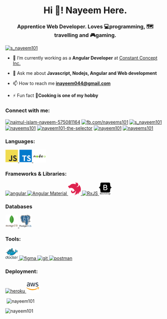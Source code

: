 <h1 align="center">Hi 👋! Nayeem Here.</h1>
<h3 align="center">Apprentice Web Developer. Loves 💻programming, 🗺️travelling and 🎮gaming.</h3>

<p align="left"> <a href="https://twitter.com/s_nayeem101" target="blank"><img src="https://img.shields.io/twitter/follow/s_nayeem101?logo=twitter&style=for-the-badge" alt="s_nayeem101" /></a> </p>

- 🌱 I’m currently working as a **Angular Developer** at <a href='https://constantconcept.com/'>Constant Concept Inc.</a>

- 💬 Ask me about **Javascript, Nodejs, Angular and Web development**

- 📫 How to reach me **inayeem044@gmail.com**

- ⚡ Fun fact **🍳Cooking is one of my hobby**

<h3 align="left">Connect with me:</h3>
<p align="left">
<a href="https://linkedin.com/in/najmul-islam-nayeem-575081164" target="blank"><img align="center" src="https://raw.githubusercontent.com/rahuldkjain/github-profile-readme-generator/master/src/images/icons/Social/linked-in-alt.svg" alt="najmul-islam-nayeem-575081164" height="30" width="40" /></a>
<a href="https://fb.com/nayeems101" target="blank"><img align="center" src="https://raw.githubusercontent.com/rahuldkjain/github-profile-readme-generator/master/src/images/icons/Social/facebook.svg" alt="fb.com/nayeems101" height="30" width="40" /></a>
<a href="https://twitter.com/s_nayeem101" target="blank"><img align="center" src="https://raw.githubusercontent.com/rahuldkjain/github-profile-readme-generator/master/src/images/icons/Social/twitter.svg" alt="s_nayeem101" height="30" width="40" /></a>
<a href="https://www.leetcode.com/nayeems101" target="blank"><img align="center" src="https://raw.githubusercontent.com/rahuldkjain/github-profile-readme-generator/master/src/images/icons/Social/leet-code.svg" alt="nayeems101" height="30" width="40" /></a>
<a href="https://codepen.io/nayeem101-the-selector" target="blank"><img align="center" src="https://raw.githubusercontent.com/rahuldkjain/github-profile-readme-generator/master/src/images/icons/Social/codepen.svg" alt="nayeem101-the-selector" height="30" width="40" /></a>
<a href="https://dev.to/nayeem101" target="blank"><img align="center" src="https://cdn.jsdelivr.net/npm/simple-icons@3.0.1/icons/dev-dot-to.svg" alt="nayeem101" height="30" width="40" /></a>
<a href="https://instagram.com/nayeems101" target="blank"><img align="center" src="https://raw.githubusercontent.com/rahuldkjain/github-profile-readme-generator/master/src/images/icons/Social/instagram.svg" alt="nayeems101" height="30" width="40" /></a>
</p>

<h3 align="left">Languages:</h3>
<p align="left">
<a href="https://developer.mozilla.org/en-US/docs/Web/JavaScript" target="_blank"> <img src="https://raw.githubusercontent.com/devicons/devicon/master/icons/javascript/javascript-original.svg" alt="javascript" width="40" height="40"/> </a>
<a href="https://www.typescriptlang.org/" target="_blank"> <img src="https://raw.githubusercontent.com/devicons/devicon/master/icons/typescript/typescript-original.svg" alt="typescript" width="40" height="40"/> </a> 
<a href="https://nodejs.org" target="_blank"> <img src="https://raw.githubusercontent.com/devicons/devicon/master/icons/nodejs/nodejs-original-wordmark.svg" alt="nodejs" width="40" height="40"/> </a> 
<!-- <a href="https://www.w3.org/html/" target="_blank"> <img src="https://raw.githubusercontent.com/devicons/devicon/master/icons/html5/html5-original-wordmark.svg" alt="html5" width="40" height="40"/> </a>
<a href="https://www.w3schools.com/css/" target="_blank"> <img src="https://raw.githubusercontent.com/devicons/devicon/master/icons/css3/css3-original-wordmark.svg" alt="css3" width="40" height="40"/> </a>
<a href="https://sass-lang.com" target="_blank"> <img src="https://raw.githubusercontent.com/devicons/devicon/master/icons/sass/sass-original.svg" alt="sass" width="40" height="40"/> </a> -->
</p>

<h3 align="left">Frameworks & Libraries:</h3>
<p>
<a href="https://angular.io" target="_blank" rel="noreferrer"> <img src="https://angular.io/assets/images/logos/angular/angular.svg" alt="angular" width="40" height="40"/> </a>
<a href="https://material.angular.io/" target="_blank" rel="noreferrer"> <img src="https://material.angular.io/assets/img/homepage/angular-white-transparent.svg" alt="Angular Material" width="40" height="40"/> </a>
<a href="https://nestjs.com/" target="_blank" rel="noreferrer"> <img src="https://raw.githubusercontent.com/devicons/devicon/master/icons/nestjs/nestjs-plain.svg" alt="nestjs" width="40" height="40"/> </a>
<a href=https://rxjs.dev/" target="_blank" rel="noreferrer"> <img src="https://rxjs.dev/assets/images/logos/Rx_Logo_S.png" alt="RxJS" width="40" height="40"/> </a>
<a href="https://getbootstrap.com" target="_blank"> <img src="https://raw.githubusercontent.com/devicons/devicon/master/icons/bootstrap/bootstrap-plain-wordmark.svg" alt="bootstrap" width="40" height="40"/> </a>

</p>

### Databases

<p>
<a href="https://www.mongodb.com/" target="_blank"> <img src="https://raw.githubusercontent.com/devicons/devicon/master/icons/mongodb/mongodb-original-wordmark.svg" alt="mongodb" width="40" height="40"/> </a> 
<a href="https://www.postgresql.org" target="_blank"> <img src="https://raw.githubusercontent.com/devicons/devicon/master/icons/postgresql/postgresql-original-wordmark.svg" alt="postgresql" width="40" height="40"/> </a> 
</p>

<h3 align="left">Tools:</h3>
<p align='left'>
<a href="https://www.docker.com/" target="_blank"> <img src="https://raw.githubusercontent.com/devicons/devicon/master/icons/docker/docker-original-wordmark.svg" alt="docker" width="40" height="40"/> </a> 
<a href="https://www.figma.com/" target="_blank"> <img src="https://www.vectorlogo.zone/logos/figma/figma-icon.svg" alt="figma" width="40" height="40"/> </a>
<a href="https://git-scm.com/" target="_blank"> <img src="https://www.vectorlogo.zone/logos/git-scm/git-scm-icon.svg" alt="git" width="40" height="40"/> </a>
<a href="https://postman.com" target="_blank"> <img src="https://www.vectorlogo.zone/logos/getpostman/getpostman-icon.svg" alt="postman" width="40" height="40"/> </a>
</p>

### Deployment:

<p align='left'>
<a href="https://heroku.com" target="_blank"> <img src="https://www.vectorlogo.zone/logos/heroku/heroku-icon.svg" alt="heroku" width="40" height="40"/> </a> 
<a href="https://aws.amazon.com" target="_blank"> <img src="https://raw.githubusercontent.com/devicons/devicon/master/icons/amazonwebservices/amazonwebservices-original-wordmark.svg" alt="aws" width="40" height="40"/> </a> 
</p>

<p>&nbsp;<img align="center" src="https://github-readme-stats.vercel.app/api?username=nayeem101&show_icons=true&locale=en" alt="nayeem101" /></p>

<p><img align="left" src="https://github-readme-stats.vercel.app/api/top-langs?username=nayeem101&show_icons=true&locale=en&layout=compact" alt="nayeem101" /></p>
